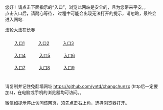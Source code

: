 您好！请点击下面指示的“入口”，浏览此网站是安全的，且为您带来平安。。 <br/>
点击入口后，请耐心等待， 过程中可能会出现无法打开的提示，请忽略，最终会进入网站. </br>

法轮大法在长春<br/>
<div style="padding:10px"><a style="margin:20px" target="_blank" href="https://d2j1kszlmb0lw4.cloudfront.net/2Qpsp?nswsqgh" id="ccLink1" rel="nofollow">入口1</a> <a target="_blank" style="margin:20px" href="https://d3pi5n52shpi12.cloudfront.net/2Qpsp?chmqsmyq" id="ccLink2" rel="nofollow">入口2</a> <a style="margin:20px" target="_blank" href="https://d2lifap1t52l4p.cloudfront.net/2Qpsp?tylia" id="ccLink3" rel="nofollow">入口3</a></div>

<div style="padding:10px" ><a style="margin:20px" target="_blank" href="https://d2j1kszlmb0lw4.cloudfront.net/2Qpsp?nswsqgh" id="ccLink4" rel="nofollow">入口4</a> <a style="margin:20px" href="https://d3pi5n52shpi12.cloudfront.net/2Qpsp?chmqsmyq" target="_blank" id="ccLink5" rel="nofollow">入口5</a> <a style="margin:20px" href="https://d2lifap1t52l4p.cloudfront.net/2Qpsp?tylia" target="_blank" id="ccLink6" rel="nofollow">入口6</a></div>

<div style="padding:10px"><a style="margin:20px" target="_blank" href="https://d2j1kszlmb0lw4.cloudfront.net/2Qpsp?nswsqgh" id="ccLink7" rel="nofollow">入口7</a> <a style="margin:20px" href="https://d3pi5n52shpi12.cloudfront.net/2Qpsp?chmqsmyq" target="_blank" id="ccLink8" rel="nofollow">入口8</a> <a style="margin:20px" target="_blank" href="https://d2lifap1t52l4p.cloudfront.net/2Qpsp?tylia" id="ccLink9" rel="nofollow">入口9</a></div>

<br/>



请复制并记住免翻墙网址 https://github.com/yntd/changchunzx (http后一定要加s)，在电脑或手机的浏览器均可访问。。<br/>

微信如提示停止访问该网页，须先点击右上角，选择浏览器打开。
